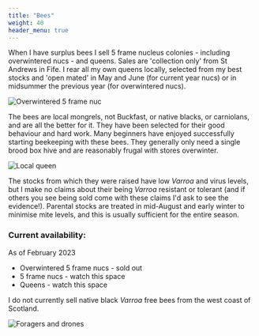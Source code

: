 ```yaml
---
title: "Bees"
weight: 40
header_menu: true
---
```


When I have surplus bees I sell 5 frame nucleus colonies - including overwintered nucs - and queens. Sales are 'collection only' from St Andrews in Fife. I rear all my own queens locally, selected from my best stocks and 'open mated' in May and June (for current year nucs) or in midsummer the previous year (for overwintered nucs). 

![Overwintered 5 frame nuc](images/misc/190422-004.jpg)

The bees are local mongrels, not Buckfast, or native blacks, or carniolans, and are all the better for it. They have been selected for their good behaviour and hard work. Many beginners have enjoyed successfully starting beekeeping with these bees. They generally only need a single brood box hive and are reasonably frugal with stores overwinter. 

![Local queen](images/misc/190621-075.jpg)

The stocks from which they were raised have low *Varroa* and virus levels, but I make no claims about their being *Varroa* resistant or tolerant (and if others you see being sold come with these claims I'd ask to see the evidence!). Parental stocks are treated in mid-August and early winter to minimise mite levels, and this is usually sufficient for the entire season. 

### Current availability:

As of February 2023

* Overwintered 5 frame nucs - sold out
* 5 frame nucs - watch this space
* Queens - watch this space

I do not currently sell native black *Varroa* free bees from the west coast of Scotland.

![Foragers and drones](images/misc/220715-0002.jpg)